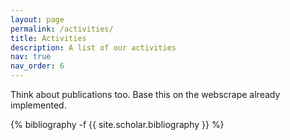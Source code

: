 ```yaml
---
layout: page
permalink: /activities/
title: Activities
description: A list of our activities
nav: true
nav_order: 6
---
```

<!-- _pages/publications.md -->
Think about publications too.
Base this on the webscrape already implemented.

<div class="publications">

{% bibliography -f {{ site.scholar.bibliography }} %}

</div>
